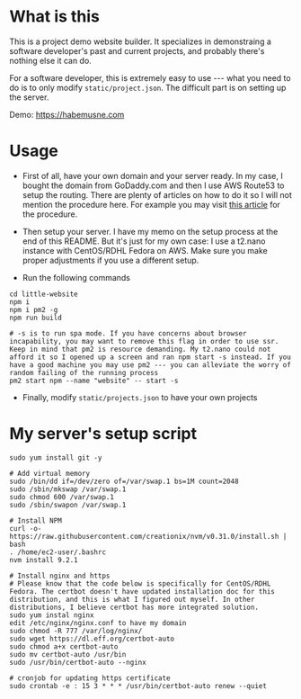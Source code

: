 # What is this

This is a project demo website builder. It specializes in demonstraing a software developer's past and current projects, and probably there's nothing else it can do.

For a software developer, this is extremely easy to use --- what you need to do is to only modify `static/project.json`. The difficult part is on setting up the server.

Demo: https://habemusne.com

# Usage

- First of all, have your own domain and your server ready. In my case, I bought the domain from GoDaddy.com and then I use AWS Route53 to setup the routing. There are plenty of articles on how to do it so I will not mention the procedure here. For example you may visit [this article](https://blog.vizuri.com/setting-up-godaddy-and-route53-with-ghost-blogger) for the procedure.

- Then setup your server. I have my memo on the setup process at the end of this README. But it's just for my own case: I use a t2.nano instance with CentOS/RDHL Fedora on AWS. Make sure you make proper adjustments if you use a different setup.

- Run the following commands

```
cd little-website
npm i
npm i pm2 -g
npm run build

# -s is to run spa mode. If you have concerns about browser incapability, you may want to remove this flag in order to use ssr. Keep in mind that pm2 is resource demanding. My t2.nano could not afford it so I opened up a screen and ran npm start -s instead. If you have a good machine you may use pm2 --- you can alleviate the worry of random failing of the running process
pm2 start npm --name "website" -- start -s
```

- Finally, modify `static/projects.json` to have your own projects

# My server's setup script

```
sudo yum install git -y

# Add virtual memory
sudo /bin/dd if=/dev/zero of=/var/swap.1 bs=1M count=2048
sudo /sbin/mkswap /var/swap.1
sudo chmod 600 /var/swap.1
sudo /sbin/swapon /var/swap.1

# Install NPM
curl -o- https://raw.githubusercontent.com/creationix/nvm/v0.31.0/install.sh | bash
. /home/ec2-user/.bashrc
nvm install 9.2.1

# Install nginx and https
# Please know that the code below is specifically for CentOS/RDHL Fedora. The certbot doesn't have updated installation doc for this distribution, and this is what I figured out myself. In other distributions, I believe certbot has more integrated solution.
sudo yum instal nginx
edit /etc/nginx/nginx.conf to have my domain
sudo chmod -R 777 /var/log/nginx/
sudo wget https://dl.eff.org/certbot-auto
sudo chmod a+x certbot-auto
sudo mv certbot-auto /usr/bin
sudo /usr/bin/certbot-auto --nginx

# cronjob for updating https certificate
sudo crontab -e : 15 3 * * * /usr/bin/certbot-auto renew --quiet
```

